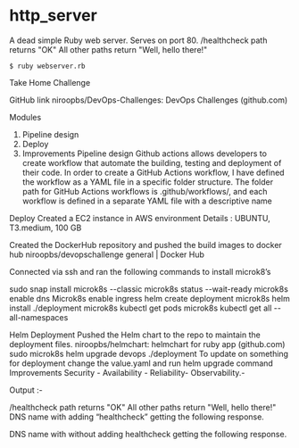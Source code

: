 # http_server
A dead simple Ruby web server.
Serves on port 80.
/healthcheck path returns "OK"
All other paths return "Well, hello there!"

`$ ruby webserver.rb`


Take Home Challenge

GitHub link
niroopbs/DevOps-Challenges: DevOps Challenges (github.com)

Modules 
1. Pipeline design 
2. Deploy 
3. Improvements 
Pipeline design 
Github actions allows developers to create workflow that automate the building, testing and deployment of their code. In order to create a GitHub Actions workflow, I have defined the workflow as a YAML file in a specific folder structure. The folder path for GitHub Actions workflows is .github/workflows/, and each workflow is defined in a separate YAML file with a descriptive name




Deploy 
Created a EC2 instance in AWS environment 
 Details  : UBUNTU, T3.medium, 100 GB

Created the DockerHub repository and pushed the build images to docker hub
niroopbs/devopschallenge general | Docker Hub




Connected via ssh and ran the following commands to install microk8’s

sudo snap install microk8s --classic
microk8s status --wait-ready
microk8s enable dns
Microk8s enable ingress
helm create deployment
microk8s helm install ./deployment
microk8s kubectl get pods
microk8s kubectl get all --all-namespaces 

Helm Deployment
Pushed the Helm chart to the repo to maintain the deployment files. 
niroopbs/helmchart: helmchart for ruby app (github.com)
 sudo microk8s helm upgrade devops ./deployment
To update on something for deployment change the value.yaml and run helm upgrade command 
 Improvements 
Security -
Availability - 
Reliability- 
Observability.-



Output :-

/healthcheck path returns "OK"
All other paths return "Well, hello there!"
DNS name with adding “healthcheck” getting the following response. 


DNS name with without adding healthcheck getting the following response. 




